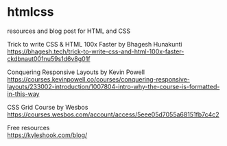# htmlcss
resources and blog post for HTML and CSS

Trick to write CSS & HTML 100x Faster by Bhagesh Hunakunti <br>
https://bhagesh.tech/trick-to-write-css-and-html-100x-faster-ckdbnaut001nu59s1d6v8g01f

Conquering Responsive Layouts by Kevin Powell <br>
https://courses.kevinpowell.co/courses/conquering-responsive-layouts/233002-introduction/1007804-intro-why-the-course-is-formatted-in-this-way

CSS Grid Course by Wesbos <br>
https://courses.wesbos.com/account/access/5eee05d7055a68151fb7c4c2

Free resources <br>
https://kyleshook.com/blog/
